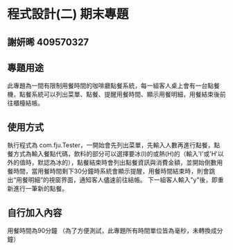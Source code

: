 # 程式設計(二) 期末專題
## 謝妍晞 409570327

## 專題用途
此專題為一間有限制用餐時間的咖啡廳點餐系統，每一組客人桌上會有一台點餐機，點餐系統可以列出菜單、點餐、提醒用餐時間、顯示用餐明細，用餐結束後前往櫃檯結帳。

## 使用方式
執行程式為 com.fju.Tester，一開始會先列出菜單，先輸入人數再進行點餐，點餐方式為輸入餐點代碼，飲料的部分可以選擇要冰(I)的或熱(H)的（輸入'I'或'H'以外的值時，默認為冰的），點餐結束時會列出點餐資訊與消費金額，並開始倒數用餐時間，當用餐時間剩下30分鐘時系統會顯示提醒，用餐時間結束時，則會跳出“用餐明細”的視窗界面，通知客人儘速前往結帳。
下一組客人輸入"y"後，即重新進行一筆新的點餐。

## 自行加入內容
用餐時間為90分鐘
（為了方便測試，此專題所有時間單位皆為毫秒，未轉換成分鐘）